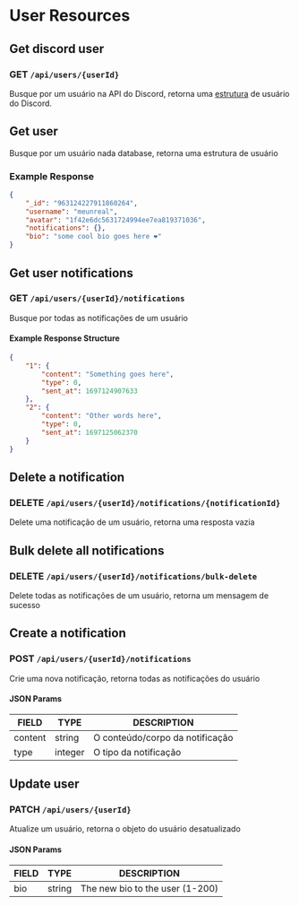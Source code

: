 # User Resources

## Get discord user

### GET `/api/users/{userId}`

Busque por um usuário na API do Discord, retorna uma [estrutura](https://discord.com/developers/docs/resources/user#user-object) de usuário do Discord.

## Get user

Busque por um usuário nada database, retorna uma estrutura de usuário

### Example Response

```json
{
    "_id": "963124227911860264",
    "username": "meunreal",
    "avatar": "1f42e6dc5631724994ee7ea819371036",
    "notifications": {},
    "bio": "some cool bio goes here ❤"
}
```

## Get user notifications

### GET `/api/users/{userId}/notifications`

Busque por todas as notificações de um usuário

#### Example Response Structure

```json
{
    "1": {
        "content": "Something goes here",
        "type": 0,
        "sent_at": 1697124907633
    },
    "2": {
        "content": "Other words here",
        "type": 0,
        "sent_at": 1697125062370
    }
}
```

## Delete a notification

### DELETE `/api/users/{userId}/notifications/{notificationId}`

Delete uma notificação de um usuário, retorna uma resposta vazia

## Bulk delete all notifications

### DELETE `/api/users/{userId}/notifications/bulk-delete`

Delete todas as notificações de um usuário, retorna um mensagem de sucesso

## Create a notification

### POST `/api/users/{userId}/notifications`

Crie uma nova notificação, retorna todas as notificações do usuário

#### JSON Params

| FIELD   | TYPE    | DESCRIPTION                     |
| ------- | ------- | ------------------------------- |
| content | string  | O conteúdo/corpo da notificação |
| type    | integer | O tipo da notificação           |

## Update user

### PATCH `/api/users/{userId}`

Atualize um usuário, retorna o objeto do usuário desatualizado

#### JSON Params

| FIELD | TYPE   | DESCRIPTION                     |
| ----- | ------ | ------------------------------- |
| bio   | string | The new bio to the user (1-200) |
